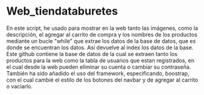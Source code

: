 # Web_tiendataburetes

En este script, he usado para mostrar en la web tanto las imágenes, como la descripción, el agregar al carrito de compra y los nombres de los productos mediante un bucle "while" que extrae los datos de la base de datos, que es donde se encuentran los datos. Así devuelve al index los datos de la base.
Este github contiene la base de datos de la cual se extraen tanto los productos para la web como la tabla de usuarios que estan registrados, en el cual desde la web pueden eliminar su cuenta o cambiar su contraseña.
También ha sido añadido el uso del framework, especificando, boostrap, con el cual cambié el estilo de los botones del navbar y de agregar al carrito o vaciarlo. 
